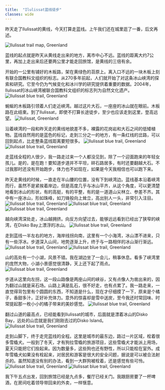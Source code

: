 ```yaml
---
title:  "Ilulissat蓝线徒步"
classes: wide
---
```


昨天走了Ilulissat的黄线，今天打算走蓝线。上午我们还在城里逛了一番，后文再述。

![Ilulissat trail map, Greenland](https://ik.imagekit.io/wavelet/2019-Greenland/tr:n-blogs_w/North-Ilulissat-hiking-Icefjord-map.jpg)

蓝线的起点就是昨天从黄线走出来的地方，离市中心不远。蓝线的距离大约7公里，再加上走出来后还要两公里才能走回旅馆，是黄线的三倍有余。

开始的一公里有铺好的木板路，架在黄绿色的苔原上。离入口不远的一块木板上刻有联合国教科文组织的标志。从270多年前起，人们就开始了对这条冰山峡湾的探索和研究。它至今仍为气候变化和冰川学的研究提供着重要的数据。2004年，Ilulissat的冰山峡湾被联合国教科文组织的标志列为自然文化遗产。
![Ilulissat blue trail, Greenland](https://ik.imagekit.io/wavelet/2019-Greenland/tr:n-blogs_w/_90A2131.jpg)

蜿蜒的木板路引领着人们走近峡湾。越过这片大石，一座座的冰山就在眼前。木板路在此结束。到了Ilulissat，即使不打算长途徒步，至少也应该走到这里，登高远望。
![Ilulissat, Greenland](https://ik.imagekit.io/wavelet/2019-Greenland/tr:n-blogs_w/_MG_0876.jpg)

沿着峡湾的一段和昨天走的黄线地貌差不多，裸露的花岗岩和大石之间的低矮植物。蓝线自然用的是蓝色的标记，走到三分之一的地方，有一条红线的岔路，可以回到起点，比走整条蓝线距离要短很多。
![Ilulissat blue trail, Greenland](https://ik.imagekit.io/wavelet/2019-Greenland/tr:n-blogs_w/_MG_0884.jpg)
![Ilulissat blue trail, Greenland](https://ik.imagekit.io/wavelet/2019-Greenland/tr:n-blogs_w/_MG_0897.jpg)

走蓝线全程的人很少，我一路走过来一个人都没见到，除了一个迎面跑来的年轻女孩儿。是的，是在跑！要知道步道并不平坦，碎石路居多，有时还要翻越大石。不过我那时还没有开始跑步，体力也不如现在，如果是今天我相信也可以跑下来。

昨天走黄线的时候，一直走在半山腰的位置，没有下到峡湾边。蓝线基本沿着峡湾而行，虽然不是紧挨着岸边，但是高度几乎与冰山平齐，从这个角度，可以更清楚地看到冰山的形状，有的高挺，有的平整，有的是一道道山尖林立、参差不齐。其中有一座冰山，形如珠峰，如刀锋般向上耸立，高出别人一头，非常引入注目。
![Ilulissat blue trail, Greenland](https://ik.imagekit.io/wavelet/2019-Greenland/tr:n-blogs_w/_90A2173.jpg)
![Ilulissat blue trail, Greenland](https://ik.imagekit.io/wavelet/2019-Greenland/tr:n-blogs_w/_90A2174.jpg)
![Ilulissat blue trail, Greenland](https://ik.imagekit.io/wavelet/2019-Greenland/tr:n-blogs_w/_90A2178.jpg)

越向峡湾深处走，冰山越拥挤。向反方向望过去，能够远远看到已经出了狭窄的峡湾，在Disko Bay上漂浮的冰山。
![Ilulissat blue trail, Greenland](https://ik.imagekit.io/wavelet/2019-Greenland/tr:n-blogs_w/_90A2186-Enhanced-NR.jpg)


走到蓝线一半左右的地方，海岸线拐向南，这里有一个小海湾，冰山漂不进来，只有一些浮冰。步道深入山间，地势逐渐上升，终于与一路相伴的冰山渐行渐远。
![Ilulissat blue trail, Greenland](https://ik.imagekit.io/wavelet/2019-Greenland/tr:n-blogs_w/_MG_0909.jpg)
![Ilulissat blue trail, Greenland](https://ik.imagekit.io/wavelet/2019-Greenland/tr:n-blogs_w/IMG_20190701_193907.jpg)

山的高处有一个小湖，风景不错。我在湖边坐了一会儿，稍事休息。看多了峡湾里的庞然大物，小湖小景感觉很清静，天上还下起了雨点。
![Ilulissat blue trail, Greenland](https://ik.imagekit.io/wavelet/2019-Greenland/tr:n-blogs_w/_MG_0915.jpg)

步道从这里向左拐，这一段山路像是两座山间的峡谷，又有点像人为凿出来的，因为翻过山就是采石场。山路上满是乱石，很不好走，也有点累了。我一路走来，一直觉得背包里有个圆圆的东西，不知道是什么，现在才仔细摸了一下，原来是个橘子，香甜多汁，正好补充体力。意外的惊喜却是雪中送炭，至今我还时常回味、时常提起那一枚小小的橘子带来的美妙感觉。
![Ilulissat blue trail, Greenland](https://ik.imagekit.io/wavelet/2019-Greenland/tr:n-blogs_w/IMG_20190701_195750.jpg)

翻过山道的最高点，已经能看到Ilulissat的城市，后面就是漂着冰山的Disko Bay，远处的山峦就是我们刚刚去过的Disko Island。
![Ilulissat blue trail, Greenland](https://ik.imagekit.io/wavelet/2019-Greenland/tr:n-blogs_w/_90A2203.jpg)

走到山脚下，终于走完蓝线的全程。这里是城市的最东边，路过一片区域，栓着很多雪橇犬。一般到了冬天，才有狗拉雪橇的旅游项目，这些雪橇犬才能派上用场，夏天只能把它们拴起来。因为数量多，这些狗也还有野性，所以只能栓在室外。成年雪橇犬如果没有栓起来，对居民和游客是很大的安全问题，据说是可以被合法射杀的。虽然知道没有别的办法，看到一大群狗被栓着，还是感觉有些可怜。
![Ilulissat blue trail, Greenland](https://ik.imagekit.io/wavelet/2019-Greenland/tr:n-blogs_w/_MG_0932-Pano.jpg)
![Ilulissat blue trail, Greenland](https://ik.imagekit.io/wavelet/2019-Greenland/tr:n-blogs_w/_90A2214.jpg)

我下午五点出发，回到旅馆已经是九点多，餐厅已经关门。我跟厨房要了一杯啤酒，在房间吃着领导带回来的外卖，一样惬意。